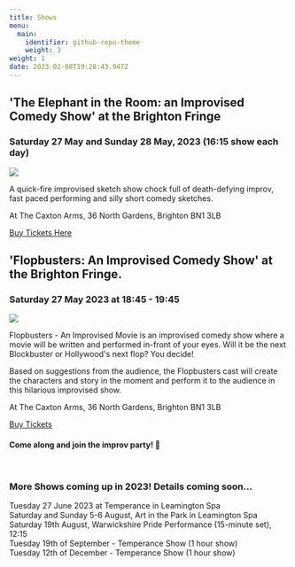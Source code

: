 ```yaml
---
title: Shows
menu:
  main:
    identifier: github-repo-theme
    weight: 3
weight: 1
date: 2023-02-08T19:28:43.947Z
---
```

## 'The Elephant in the Room: an Improvised Comedy Show' at the Brighton Fringe

### Saturday 27 May and Sunday 28 May, 2023 (16:15 show each day)

![](/uploads/posed-everyone-kirsty-mouth-open.jpg)

A quick-fire improvised sketch show chock full of death-defying improv, fast paced performing and silly short comedy sketches.

At The Caxton Arms, 36 North Gardens, Brighton BN1 3LB

[Buy Tickets Here](https://www.brightonfringe.org/events/the-elephant-in-the-room-an-improvised-comedy-show/)

## 'Flopbusters: An Improvised Comedy Show' at the Brighton Fringe.

### Saturday 27 May 2023 at 18:45 - 19:45

![](https://www.brightonfringe.org/wp-content/uploads/2022/12/10-27-2022-112703-4781.jpg.webp)

F﻿lopbusters - An Improvised Movie is an improvised comedy show where a movie will be written and performed in-front of your eyes. Will it be the next Blockbuster or Hollywood's next flop? You decide!

Based on suggestions from the audience, the Flopbusters cast will create the characters and story in the moment and perform it to the audience in this hilarious improvised show.

At The Caxton Arms, 36 North Gardens, Brighton BN1 3LB

[B﻿uy Tickets](https://www.brightonfringe.org/events/flopbusters-improvised-comedy-movie/)

#### Come along and join the improv party! 🎉 <br><br><br>

### More Shows coming up in 2023! Details coming soon...

T﻿uesday 27 June 2023 at Temperance in Leamington Spa\
S﻿aturday and Sunday 5-6 August, Art in the Park in Leamington Spa\
Saturday 19th August, Warwickshire Pride Performance (15-minute set), 12:15\
Tuesday 19th of September - Temperance Show (1 hour show)\
Tuesday 12th of December - Temperance Show (1 hour show)